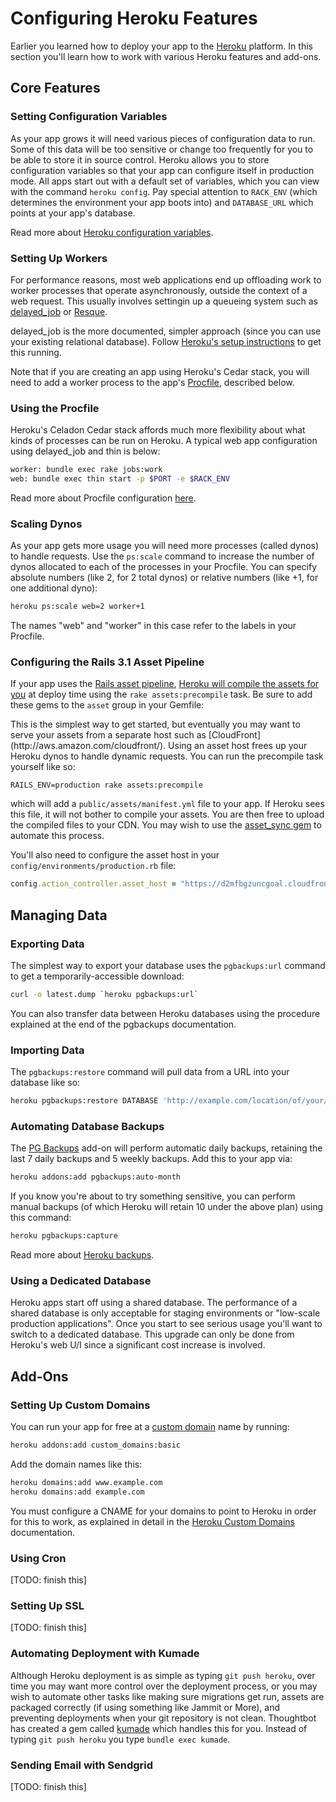 # Configuring Heroku Features 

Earlier you learned how to deploy your app to the [Heroku](http://www.heroku.com/) platform. In this section
you'll learn how to work with various Heroku features and add-ons.

## Core Features

### Setting Configuration Variables

As your app grows it will need various pieces of configuration data to run. Some of this data will be too sensitive or change too
frequently for you to be able to store it in source control. Heroku allows you to store configuration variables so that your
app can configure itself in production mode. All apps start out with a default set of variables, which you can view with
the command `heroku config`. Pay special attention to `RACK_ENV` (which determines the environment your app boots into) and 
`DATABASE_URL` which points at your app's database.

Read more about [Heroku configuration variables](http://devcenter.heroku.com/articles/config-vars).

### Setting Up Workers

For performance reasons, most web applications end up offloading work to worker processes that operate
asynchronously, outside the context of a web request. This usually involves settingin up a queueing
system such as [delayed_job](http://devcenter.heroku.com/articles/delayed-job]) or [Resque](https://github.com/defunkt/resque). 

delayed_job is the more documented, simpler approach (since you can use your existing relational database). Follow
[Heroku's setup instructions](http://devcenter.heroku.com/articles/delayed-job) to get this running.

Note that if you are creating an app using Heroku's Cedar stack, you will need to add a worker process to the app's 
[Procfile](http://devcenter.heroku.com/articles/procfile), described below.

### Using the Procfile

Heroku's Celadon Cedar stack affords much more flexibility about what kinds of processes can be run on Heroku. A typical
web app configuration using delayed_job and thin is below:

```bash
worker: bundle exec rake jobs:work
web: bundle exec thin start -p $PORT -e $RACK_ENV
```

Read more about Procfile configuration [here](http://devcenter.heroku.com/articles/procfile).

### Scaling Dynos

As your app gets more usage you will need more processes (called dynos) to handle requests. Use the `ps:scale` command to increase the 
number of dynos allocated to each of the processes in your Procfile. You can specify absolute numbers (like 2, for 2 total dynos)
or relative numbers (like +1, for one additional dyno):

```bash
heroku ps:scale web=2 worker+1
```

The names "web" and "worker" in this case refer to the labels in your Procfile.

### Configuring the Rails 3.1 Asset Pipeline

If your app uses the [Rails asset pipeline](http://guides.rubyonrails.org/asset_pipeline.html), [Heroku will compile the assets for you](http://devcenter.heroku.com/articles/rails31_heroku_cedar) 
at deploy time using the `rake assets:precompile` task. Be sure to add these gems to the `asset` group in your Gemfile:

<div class='opinion'>
This is the simplest way to get started, but eventually you may want to serve your assets from a separate host such as [CloudFront](http://aws.amazon.com/cloudfront/).
Using an asset host frees up your Heroku dynos to handle dynamic requests. You can run the precompile task yourself like so:

`RAILS_ENV=production rake assets:precompile`

which will add a `public/assets/manifest.yml` file to your app. If Heroku sees this file, it will not bother to compile your assets.
You are then free to upload the compiled files to your CDN. You may wish to use the [asset_sync gem](https://github.com/rumblelabs/asset_sync)
to automate this process.

You'll also need to configure the asset host in your `config/environments/production.rb` file:

```ruby
config.action_controller.asset_host = "https://d2mfbgzuncgoal.cloudfront.net"
```
</div>

## Managing Data

### Exporting Data

The simplest way to export your database uses the `pgbackups:url` command to get a temporarily-accessible download:

```bash
curl -o latest.dump `heroku pgbackups:url`
```

You can also transfer data between Heroku databases using the procedure explained at the end of the pgbackups documentation.

### Importing Data

The `pgbackups:restore` command will pull data from a URL into your database like so:

```bash
heroku pgbackups:restore DATABASE 'http://example.com/location/of/your/dump'
```

### Automating Database Backups

The [PG Backups](http://addons.heroku.com/pgbackups) add-on will perform automatic daily backups, retaining the
last 7 daily backups and 5 weekly backups. Add this to your app via:

```bash
heroku addons:add pgbackups:auto-month
```

If you know you're about to try something sensitive, you can perform manual backups (of which Heroku will retain 10 under the above plan) using this command:

```bash
heroku pgbackups:capture 
```

Read more about [Heroku backups](http://devcenter.heroku.com/articles/pgbackups).

### Using a Dedicated Database

Heroku apps start off using a shared database. The performance of a shared database is only acceptable for staging environments
or "low-scale production applications". Once you start to see serious usage you'll want to switch to a dedicated database.
This upgrade can only be done from Heroku's web U/I since a significant cost increase is involved.

## Add-Ons

### Setting Up Custom Domains

You can run your app for free at a [custom domain](http://devcenter.heroku.com/articles/custom-domains) name by running:

```bash
heroku addons:add custom_domains:basic
```

Add the domain names like this:

```bash
heroku domains:add www.example.com
heroku domains:add example.com
```

You must configure a CNAME for your domains to point to Heroku in order for this to work, as explained
in detail in the [Heroku Custom Domains](http://devcenter.heroku.com/articles/custom-domains) documentation.

### Using Cron

[TODO: finish this]

### Setting Up SSL

[TODO: finish this]

### Automating Deployment with Kumade

Although Heroku deployment is as simple as typing `git push heroku`, over time you may want more control over the 
deployment process, or you may wish to automate other tasks like making sure migrations get run, assets
are packaged correctly (if using something like Jammit or More), and preventing deployments when your git repository is not clean. 
Thoughtbot has created a gem called [kumade](https://github.com/thoughtbot/kumade) which handles this for you. Instead of typing
`git push heroku` you type `bundle exec kumade`.

### Sending Email with Sendgrid

[TODO: finish this]
